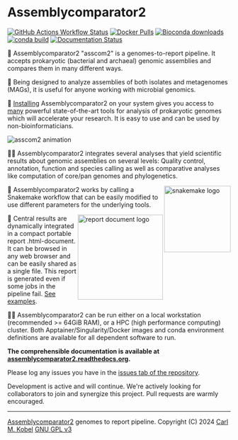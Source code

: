 # Assemblycomparator2
[![GitHub Actions Workflow Status](https://img.shields.io/github/actions/workflow/status/cmkobel/assemblycomparator2/dry-run.yaml)](https://github.com/cmkobel/assemblycomparator2/actions/) [![Docker Pulls](https://img.shields.io/docker/pulls/cmkobel/assemblycomparator2?label=docker%20pulls)](https://assemblycomparator2.readthedocs.io/en/latest/10%20installation/)  [![Bioconda downloads](https://img.shields.io/conda/dn/bioconda/assemblycomparator2?label=Bioconda%20downloads&color=%2300CC00)](https://assemblycomparator2.readthedocs.io/en/latest/10%20installation/) [![conda build](https://img.shields.io/conda/v/bioconda/assemblycomparator2)](https://assemblycomparator2.readthedocs.io/en/latest/10%20installation/) [![Documentation Status](https://readthedocs.org/projects/assemblycomparator2/badge/?version=latest)](https://assemblycomparator2.readthedocs.io/en/latest/?badge=latest)

🧬 Assemblycomparator2 "asscom2" is a genomes-to-report pipeline. It accepts prokaryotic (bacterial and archaeal) genomic assemblies and compares them in many different ways. 

🦠 Being designed to analyze assemblies of both isolates and metagenomes (MAGs), it is useful for anyone working with microbial genomics.

💾 [Installing](https://assemblycomparator2.readthedocs.io/en/latest/10%20installation/) Assemblycomparator2 on your system gives you access to [many](https://assemblycomparator2.readthedocs.io/en/latest/30%20what%20analyses%20does%20it%20do/) powerful state-of-the-art tools for analysis of prokaryotic genomes which will accelerate your research. It is easy to use and can be used by non-bioinformaticians.

<img alt="asscom2 animation" src="https://github.com/cmkobel/assemblycomparator2/assets/5913696/623f6b42-2de6-457c-8f0d-3b3e5d646967">


👩‍🔬 Assemblycomparator2 integrates several analyses that yield scientific results about genomic assemblies on several levels: Quality control, annotation, function and species calling as well as comparative analyses like computation of core/pan genomes and phylogenetics. 

<img width="150" alt="snakemake logo" align="right" src="https://github.com/cmkobel/assemblycomparator2/assets/5913696/7188e748-9d37-43ae-a5d5-100e9560df1f">

🐍 Assemblycomparator2 works by calling a Snakemake workflow that can be easily modified to use different parameters for the  underlying tools.

<a href="https://assemblycomparator2.readthedocs.io/en/latest/30%20what%20analyses%20does%20it%20do/#rendered-report"><img height="192" alt="report document logo" align="right" src="https://github.com/cmkobel/assemblycomparator2/assets/5913696/e5f9b72c-2137-4850-8779-a5528d8ccbaf"></a>

📙 Central results are dynamically integrated in a compact portable report .html-document. It can be browsed in any web browser and can be easily shared as a single file. This report is generated even if some jobs in the pipeline fail. [See examples](https://assemblycomparator2.readthedocs.io/en/latest/30%20what%20analyses%20does%20it%20do/#rendered-report).

🧑‍💻 Assemblycomparator2 can be run either on a local workstation (recommended >= 64GiB RAM), or a HPC (high performance computing) cluster. Both  Apptainer/Singularity/Docker images and conda environment definitions are available for all dependent software to run.


**The comprehensible documentation is available at [assemblycomparator2.readthedocs.org](https://assemblycomparator2.readthedocs.org).**

Please log any issues you have in the [issues tab of the repository](https://github.com/cmkobel/assemblycomparator2/issues).

Development is active and will continue. We're actively looking for collaborators to join and synergize this project. Pull requests are warmly encouraged.

---

[Assemblycomparator2](https://github.com/cmkobel/assemblycomparator2) genomes to report pipeline. Copyright (C) 2024 [Carl M. Kobel](https://github.com/cmkobel) [GNU GPL v3](https://github.com/cmkobel/assemblycomparator2/blob/master/LICENSE)

